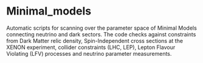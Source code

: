 # Minimal_models
Automatic scripts for scanning over the parameter space of Minimal Models connecting neutrino and dark sectors.
The code checks against constraints from Dark Matter relic density, Spin-Independent cross sections at the XENON experiment, collider constraints (LHC, LEP), Lepton Flavour Violating (LFV) processes and neutrino parameter measurements.
